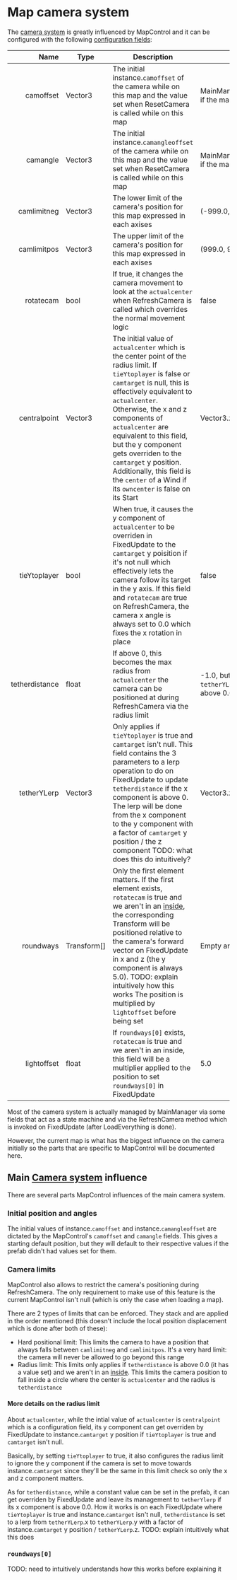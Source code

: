# Map camera system
The [camera system](../General%20systems/Camera%20system.md) is greatly influenced by MapControl and it can be configured with the following [configuration fields](Fields/Configuration%20fields.md):

|Name|Type|Description|Default|
|---:|----|----------|-------|
|camoffset|Vector3|The initial instance.`camoffset` of the camera while on this map and the value set when ResetCamera is called while on this map|MainManager.`defaultcamoffset` if the magnitude is 0.2 or lower|
|camangle|Vector3|The initial instance.`camangleoffset` of the camera while on this map and the value set when ResetCamera is called while on this map|MainManager.`defaultcamangle` if the magnitude is 0.2 or lower|
|camlimitneg|Vector3|The lower limit of the camera's position for this map expressed in each axises|(-999.0, 0.0, -999.0)|
|camlimitpos|Vector3|The upper limit of the camera's position for this map expressed in each axises|(999.0, 999.0, 999.0)|
|rotatecam|bool|If true, it changes the camera movement to look at the `actualcenter` when RefreshCamera is called which overrides the normal movement logic|false|
|centralpoint|Vector3|The initial value of `actualcenter` which is the center point of the radius limit. If `tieYtoplayer` is false or `camtarget` is null, this is effectively equivalent to `actualcenter`. Otherwise, the x and z components of `actualcenter` are equivalent to this field, but the y component gets overriden to the `camtarget` y position. Additionally, this field is the `center` of a Wind if its `owncenter` is false on its Start|Vector3.zero|
|tieYtoplayer|bool|When true, it causes the y component of `actualcenter` to be overriden in FixedUpdate to the `camtarget` y poisition if it's not null which effectively lets the camera follow its target in the y axis. If this field and `rotatecam` are true on RefreshCamera, the camera x angle is always set to 0.0 which fixes the x rotation in place|false|
|tetherdistance|float|If above 0, this becomes the max radius from `actualcenter` the camera can be positioned at during RefreshCamera via the radius limit|-1.0, but it is overriden if `tetherYLerp` x component is above 0.0|
|tetherYLerp|Vector3|Only applies if `tieYtoplayer` is true and `camtarget` isn't null. This field contains the 3 parameters to a lerp operation to do on FixedUpdate to update `tetherdistance` if the x component is above 0. The lerp will be done from the x component to the y component with a factor of `camtarget` y position / the z component TODO: what does this do intuitively?|Vector3.zero|
|roundways|Transform[]|Only the first element matters. If the first element exists, `rotatecam` is true and we aren't in an [inside](./Insides.md), the corresponding Transform will be positioned relative to the camera's forward vector on FixedUpdate in x and z (the y component is always 5.0). TODO: explain intuitively how this works The position is multiplied by `lightoffset` before being set|Empty array|
|lightoffset|float|If `roundways[0]` exists, `rotatecam` is true and we aren't in an inside, this field will be a multiplier applied to the position to set `roundways[0]` in FixedUpdate|5.0|

Most of the camera system is actually managed by MainManager via some fields that act as a state machine and via the RefreshCamera method which is invoked on FixedUpdate (after LoadEverything is done).

However, the current map is what has the biggest influence on the camera initially so the parts that are specific to MapControl will be documented here.

## Main [Camera system](../General%20systems/Camera%20system.md) influence
There are several parts MapControl influences of the main camera system.

### Initial position and angles
The initial values of instance.`camoffset` and instance.`camangleoffset` are dictated by the MapControl's `camoffset` and `camangle` fields. This gives a starting default position, but they will default to their respective values if the prefab didn't had values set for them.

### Camera limits
MapControl also allows to restrict the camera's positioning during RefreshCamera. The only requirement to make use of this feature is the current MapControl isn't null (which is only the case when loading a map).

There are 2 types of limits that can be enforced. They stack and are applied in the order mentioned (this doesn't include the local position displacement which is done after both of these):

- Hard positional limit: This limits the camera to have a position that always falls between `camlimitneg` and `camlimitpos`. It's a very hard limit: the camera will never be allowed to go beyond this range
- Radius limit: This limits only applies if `tetherdistance` is above 0.0 (it has a value set) and we aren't in an [inside](./Insides.md). This limits the camera position to fall inside a circle where the center is `actualcenter` and the radius is `tetherdistance`

#### More details on the radius limit
About `actualcenter`, while the intial value of `actualcenter` is `centralpoint` which is a configuration field, its y component can get overriden by FixedUpdate to instance.`camtarget` y position if `tieYtoplayer` is true and `camtarget` isn't null.

Basically, by setting `tieYtoplayer` to true, it also configures the radius limit to ignore the y component if the camera is set to move towards instance.`camtarget` since they'll be the same in this limit check so only the x and z component matters.

As for `tetherdistance`, while a constant value can be set in the prefab, it can get overriden by FixedUpdate and leave its management to `tetherYlerp` if its x component is above 0.0. How it works is on each FixedUpdate where `tieYtoplayer` is true and instance.`camtarget` isn't null, `tetherdistance` is set to a lerp from `tetherYLerp`.x to `tetherYLerp`.y with a factor of instance.`camtarget` y position / `tetherYLerp`.z. TODO: explain intuitively what this does

### `roundways[0]`
TODO: need to intuitively understands how this works before explaining it
